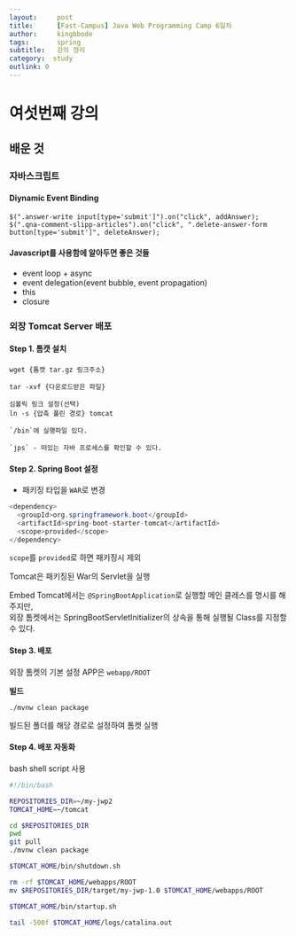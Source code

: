 ```yaml
---
layout:     post
title:      [Fast-Campus] Java Web Programming Camp 6일차
author:     kingbbode
tags:       spring
subtitle:   강의 정리
category:  study
outlink: 0
---
```


여섯번째 강의
=============

배운 것
-------

### 자바스크립트

#### Diynamic Event Binding

```
$(".answer-write input[type='submit']").on("click", addAnswer);
$(".qna-comment-slipp-articles").on("click", ".delete-answer-form button[type='submit']", deleteAnswer);
```

#### Javascript를 사용함에 알아두면 좋은 것들

-	event loop + async
-	event delegation(event bubble, event propagation)
-	this
-	closure

### 외장 Tomcat Server 배포

#### Step 1. 톰캣 설치

```
wget {톰캣 tar.gz 링크주소}

tar -xvf {다운로드받은 파일}

심볼릭 링크 설정(선택)
ln -s {압축 풀린 경로} tomcat

`/bin`에 실행파일 있다.

`jps` - 떠있는 자바 프로세스를 확인할 수 있다.
```

#### Step 2. Spring Boot 설정

-	패키징 타입을 `WAR`로 변경

```JAVA
<dependency>
  <groupId>org.springframework.boot</groupId>
  <artifactId>spring-boot-starter-tomcat</artifactId>
  <scope>provided</scope>
</dependency>
```

`scope`를 `provided`로 하면 패키징시 제외

Tomcat은 패키징된 War의 Servlet을 실행

Embed Tomcat에서는 `@SpringBootApplication`로 실행할 메인 클레스를 명시를 해주지만, <br> 외장 톰켓에서는 SpringBootServletInitializer의 상속을 통해 실행될 Class를 지정할 수 있다.

#### Step 3. 배포

외장 톰켓의 기본 설정 APP은 `webapp/ROOT`

**빌드**

```
./mvnw clean package
```

빌드된 폴더를 해당 경로로 설정하여 톰켓 실행

#### Step 4. 배포 자동화

bash shell script 사용

```bash
#!/bin/bash

REPOSITORIES_DIR=~/my-jwp2
TOMCAT_HOME=~/tomcat

cd $REPOSITORIES_DIR
pwd
git pull
./mvnw clean package

$TOMCAT_HOME/bin/shutdown.sh

rm -rf $TOMCAT_HOME/webapps/ROOT
mv $REPOSITORIES_DIR/target/my-jwp-1.0 $TOMCAT_HOME/webapps/ROOT

$TOMCAT_HOME/bin/startup.sh

tail -500f $TOMCAT_HOME/logs/catalina.out
```
